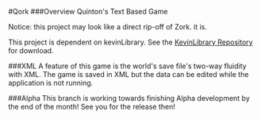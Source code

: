 #Qork
###Overview
Quinton's Text Based Game

Notice: this project may look like a direct rip-off of Zork.
it is.

This project is dependent on kevinLibrary.  See the [KevinLibrary Repository](https://github.com/flipturnapps/FlipTurnApps-KevinLibrary.git) for download.

###XML
A  feature of this game is the world's save file's two-way fluidity with XML. The game is saved in XML but the data can be edited while the application is not running.

###Alpha
This branch is working towards finishing Alpha development by the end of the month! See you for the release then!

